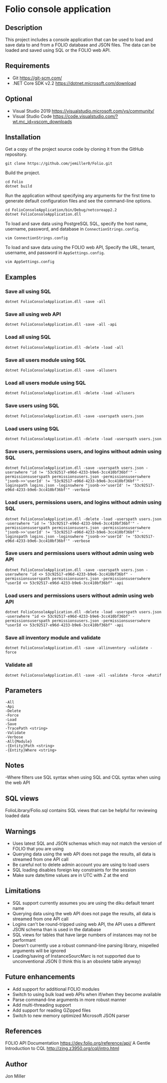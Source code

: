 # Folio console application

## Description

This project includes a console application that can be used to load and save data to and from a FOLIO database and JSON files. The data can be loaded and saved using SQL or the FOLIO web API.

## Requirements

* Git https://git-scm.com/
* .NET Core SDK v2.2 https://dotnet.microsoft.com/download

## Optional

* Visual Studio 2019 https://visualstudio.microsoft.com/vs/community/
* Visual Studio Code https://code.visualstudio.com/?wt.mc_id=vscom_downloads

## Installation

Get a copy of the project source code by cloning it from the GitHub repository.

```
git clone https://github.com/jemiller0/Folio.git
```

Build the project.

```
cd Folio
dotnet build
```

Run the application without specifying any arguments for the first time to generate default configuration files and see the command-line options.

```
cd FolioConsoleApplication/bin/Debug/netcoreapp2.2
dotnet FolioConsoleApplication.dll
```

To load and save data using PostgreSQL SQL, specify the host name, username, password, and database in `ConnectionStrings.config`.

```
vim ConnectionStrings.config
```

To load and save data using the FOLIO web API, Specify the URL, tenant, username, and password in `AppSettings.config`.

```
vim AppSettings.config
```

## Examples

### Save all using SQL

```
dotnet FolioConsoleApplication.dll -save -all
```

### Save all using web API

```
dotnet FolioConsoleApplication.dll -save -all -api
```

### Load all using SQL

```
dotnet FolioConsoleApplication.dll -delete -load -all
```

### Save all users module using SQL

```
dotnet FolioConsoleApplication.dll -save -allusers
```

### Load all users module using SQL

```
dotnet FolioConsoleApplication.dll -delete -load -allusers
```

### Save users using SQL

```
dotnet FolioConsoleApplication.dll -save -userspath users.json
```

### Load users using SQL

```
dotnet FolioConsoleApplication.dll -delete -load -userspath users.json
```

### Save users, permissions users, and logins without admin using SQL
```
dotnet FolioConsoleApplication.dll -save -userspath users.json -userswhere "id != '53c92517-e96d-4233-b9e6-3cc410bf36bf'" -permissionsuserspath permissionsusers.json -permissionsuserswhere "jsonb->>'userId' != '53c92517-e96d-4233-b9e6-3cc410bf36bf'" -loginspath logins.json -loginswhere "jsonb->>'userId' != '53c92517-e96d-4233-b9e6-3cc410bf36bf'" -verbose
```

### Load users, permissions users, and logins without admin using SQL
```
dotnet FolioConsoleApplication.dll -delete -load -userspath users.json -userswhere "id != '53c92517-e96d-4233-b9e6-3cc410bf36bf'" -permissionsuserspath permissionsusers.json -permissionsuserswhere "jsonb->>'userId' != '53c92517-e96d-4233-b9e6-3cc410bf36bf'" -loginspath logins.json -loginswhere "jsonb->>'userId' != '53c92517-e96d-4233-b9e6-3cc410bf36bf'" -verbose
```

### Save users and permissions users without admin using web API
```
dotnet FolioConsoleApplication.dll -save -userspath users.json -userswhere "id <> 53c92517-e96d-4233-b9e6-3cc410bf36bf" -permissionsuserspath permissionsusers.json -permissionsuserswhere "userId <> 53c92517-e96d-4233-b9e6-3cc410bf36bf" -api
```

### Load users and permissions users without admin using web API
```
dotnet FolioConsoleApplication.dll -delete -load -userspath users.json -userswhere "id <> 53c92517-e96d-4233-b9e6-3cc410bf36bf" -permissionsuserspath permissionsusers.json -permissionsuserswhere "userId <> 53c92517-e96d-4233-b9e6-3cc410bf36bf" -api
```

### Save all inventory module and validate
```
dotnet FolioConsoleApplication.dll -save -allinventory -validate -force
```

### Validate all
```
dotnet FolioConsoleApplication.dll -save -all -validate -force -whatif
```

## Parameters

```
-All
-Api
-Delete
-Force
-Load
-Save
-TracePath <string>
-Validate
-Verbose
-All{Module}
-{Entity}Path <string>
-{Entity}Where <string>
```

## Notes

-Where filters use SQL syntax when using SQL and CQL syntax when using the web API

## SQL views

FolioLibrary/Folio.sql contains SQL views that can be helpful for reviewing loaded data

## Warnings

* Uses latest SQL and JSON schemas which may not match the version of FOLIO that you are using
* Querying data using the web API does not page the results, all data is streamed from one API call
* Be careful not to delete admin account you are using to load users
* SQL loading disables foreign key constraints for the session
* Make sure date/time values are in UTC with Z at the end

## Limitations

* SQL support currently assumes you are using the diku default tenant name
* Querying data using the web API does not page the results, all data is streamed from one API call
* Logins can't be round-tripped using web API, the API uses a different JSON schema than is used in the database
* SQL views for tables that have large numbers of instances may not be performant
* Doesn't currently use a robust command-line parsing library, mispelled arguments will be ignored
* Loading/saving of InstanceSourcMarc is not supported due to unconventional JSON (I think this is an obsolete table anyway)

## Future enhancements

* Add support for additional FOLIO modules
* Switch to using bulk load web APIs when if/when they become available
* Parse command-line arguments in more robust manner
* Add multi-threading support
* Add support for reading GZipped files
* Switch to new memory optimized Microsoft JSON parser

## References

FOLIO API Documentation
https://dev.folio.org/reference/api/
A Gentle Introduction to CQL
http://zing.z3950.org/cql/intro.html

## Author

Jon Miller
